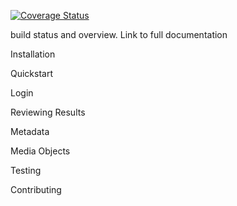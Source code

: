 [![Coverage Status](https://coveralls.io/repos/github/refindlyllc/python-rets/badge.svg?branch=master)](https://coveralls.io/github/refindlyllc/python-rets?branch=master)



build status and overview. Link to full documentation

Installation

Quickstart

Login

Reviewing Results

Metadata

Media Objects

Testing

Contributing